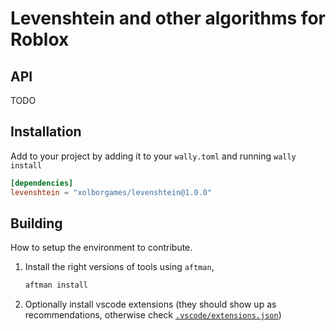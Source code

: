 # Levenshtein and other algorithms for Roblox

## API

TODO

## Installation
Add to your project by adding it to your `wally.toml` and running `wally install`
```toml
[dependencies]
levenshtein = "xolborgames/levenshtein@1.0.0"
```

## Building
How to setup the environment to contribute.

1. Install the right versions of tools using `aftman`,
    ```bash
    aftman install
    ```
1. Optionally install vscode extensions (they should show up as recommendations, otherwise check [`.vscode/extensions.json`](./.vscode/extensions.json))
